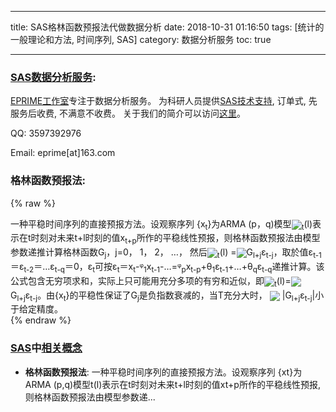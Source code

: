 
---
title: SAS格林函数预报法代做数据分析
date: 2018-10-31 01:16:50
tags: [统计的一般理论和方法, 时间序列, SAS]
category: 数据分析服务
toc: true

---



<span></span>
<!-- more -->

### [SAS](/tags/SAS/)[数据分析服务](/categories/数据分析服务/):
[EPRIME工作室](http://eprime.cn/)专注于数据分析服务。
为科研人员提供[SAS技术支持](http://eprime.cn/2018/08/18/EPRIME工作室SAS代做服务详情/), 订单式, 先服务后收费, 不满意不收费。
关于我们的简介可以访问[这里](http://eprime.cn/2018/08/17/关于EPRIME工作室/)。

QQ: 3597392976

Email: eprime[at]163.com



### 格林函数预报法:

{% raw %}
<div class="p1">一种平稳时间序列的直接预报方法。设观察序列 {x<sub>t</sub>}为ARMA (p，q)模型<img align="absmiddle" src="/CRFDPIC/R200806043/R200806043.0169.6.31.bmp"><sub>t</sub>(l)表示在t时刻对未来t+l时刻的值x<sub>t+p</sub>所作的平稳线性预报，则格林函数预报法由模型参数递推计算格林函数G<sub>j</sub>，j=0， 1， 2， …， 然后<img align="absmiddle" src="/CRFDPIC/R200806043/R200806043.0169.9.26.bmp"><sub>t</sub>(l) =<img align="absmiddle" src="/CRFDPIC/R200806043/R200806043.0169.9.38.bmp">G<sub>l+j</sub>ε<sub>t-j</sub>，取於值ε<sub>t-1</sub>＝ε<sub>t-2</sub>＝…ε<sub>t-q</sub>＝0，ε<sub>t</sub>可按ε<sub>t</sub>＝x<sub>t</sub>-ᵠ<sub>1</sub>x<sub>t-1</sub>-…=ᵠ<sub>p</sub>x<sub>t-p</sub>+θ<sub>1</sub>ε<sub>t-1</sub>+…+θ<sub>q</sub>ε<sub>t-q</sub>递推计算。该公式包含无穷项求和，实际上只可能用充分多项的有穷和近似，即<img align="absmiddle" src="/CRFDPIC/R200806043/R200806043.0169.13.1.bmp"><sub>t</sub>(l)=<img align="absmiddle" src="/CRFDPIC/R200806043/R200806043.0169.13.14.bmp">G<sub>l+j</sub>ε<sub>t-j</sub>。由{x<sub>t</sub>}的平稳性保证了G<sub>j</sub>是负指数衰减的，当T充分大时， <img align="absmiddle" src="/CRFDPIC/R200806043/R200806043.0169.14.14.bmp"> |G<sub>l+j</sub>ε<sub>t-j</sub>|小于给定精度。</div>
{% endraw %}



### [SAS](/tags/SAS/)中[相关概念](/categories/数据分析服务)

- **格林函数预报法**: 一种平稳时间序列的直接预报方法。设观察序列 {xt}为ARMA (p,q)模型t(l)表示在t时刻对未来t+l时刻的值xt+p所作的平稳线性预报,则格林函数预报法由模型参数递...





